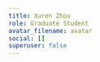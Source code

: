 ```yaml
---
title: Xuren Zhou
role: Graduate Student
avatar_filename: avatar
social: []
superuser: false
---
```

